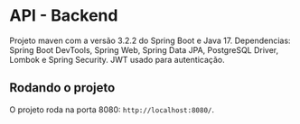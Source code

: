 # API - Backend

Projeto maven com a versão 3.2.2 do Spring Boot e Java 17. Dependencias: Spring Boot DevTools, Spring Web, Spring Data JPA, PostgreSQL Driver, Lombok e Spring Security. JWT usado para autenticação.

## Rodando o projeto

O projeto roda na porta 8080: `http://localhost:8080/`.

